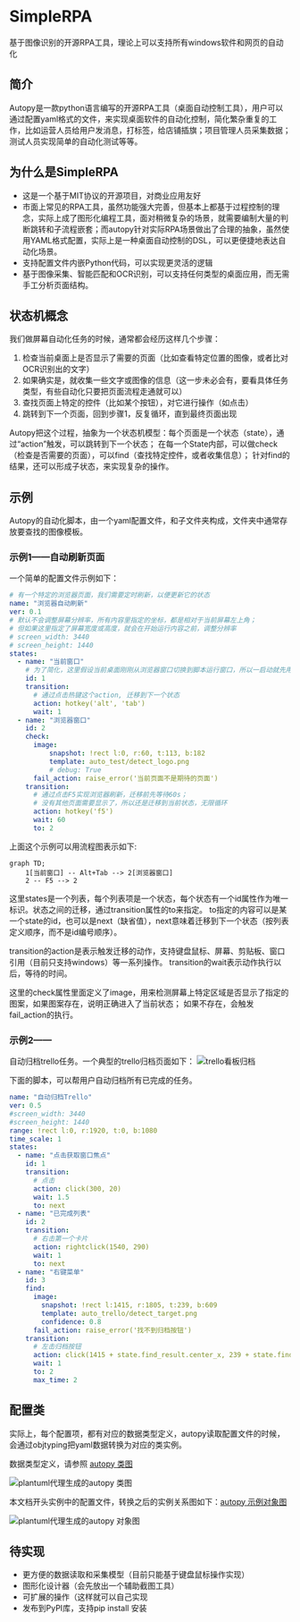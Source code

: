 # SimpleRPA
基于图像识别的开源RPA工具，理论上可以支持所有windows软件和网页的自动化

## 简介
Autopy是一款python语言编写的开源RPA工具（桌面自动控制工具），用户可以通过配置yaml格式的文件，来实现桌面软件的自动化控制，简化繁杂重复的工作，比如运营人员给用户发消息，打标签，给店铺插旗；项目管理人员采集数据；测试人员实现简单的自动化测试等等。

## 为什么是SimpleRPA
* 这是一个基于MIT协议的开源项目，对商业应用友好
* 市面上常见的RPA工具，虽然功能强大完善，但基本上都基于过程控制的理念，实际上成了图形化编程工具，面对稍微复杂的场景，就需要编制大量的判断跳转和子流程嵌套；而autopy针对实际RPA场景做出了合理的抽象，虽然使用YAML格式配置，实际上是一种桌面自动控制的DSL，可以更便捷地表达自动化场景。
* 支持配置文件内嵌Python代码，可以实现更灵活的逻辑
* 基于图像采集、智能匹配和OCR识别，可以支持任何类型的桌面应用，而无需手工分析页面结构。

## 状态机概念
我们做屏幕自动化任务的时候，通常都会经历这样几个步骤：
1. 检查当前桌面上是否显示了需要的页面（比如查看特定位置的图像，或者比对OCR识别出的文字）
2. 如果确实是，就收集一些文字或图像的信息（这一步未必会有，要看具体任务类型，有些自动化只要把页面流程走通就可以）
3. 查找页面上特定的控件（比如某个按钮），对它进行操作（如点击）
4. 跳转到下一个页面，回到步骤1，反复循环，直到最终页面出现

Autopy把这个过程，抽象为一个状态机模型：每个页面是一个状态（state），通过“action”触发，可以跳转到下一个状态；
在每一个State内部，可以做check（检查是否需要的页面），可以find（查找特定控件，或者收集信息）；
针对find的结果，还可以形成子状态，来实现复杂的操作。

## 示例
Autopy的自动化脚本，由一个yaml配置文件，和子文件夹构成，文件夹中通常存放要查找的图像模板。

### 示例1——自动刷新页面
一个简单的配置文件示例如下：
```yaml
# 有一个特定的浏览器页面，我们需要定时刷新，以便更新它的状态
name: "浏览器自动刷新"
ver: 0.1
# 默认不会调整屏幕分辨率，所有内容里指定的坐标，都是相对于当前屏幕左上角；
# 但如果这里指定了屏幕宽度或高度，就会在开始运行内容之前，调整分辨率
# screen_width: 3440   
# screen_height: 1440
states:
  - name: "当前窗口"
    # 为了简化，这里假设当前桌面刚刚从浏览器窗口切换到脚本运行窗口，所以一启动就先用alt+tab键切换回去
    id: 1
    transition:
      # 通过点击热键这个action, 迁移到下一个状态
      action: hotkey('alt', 'tab')
      wait: 1
  - name: "浏览器窗口"
    id: 2
    check:
      image:
          snapshot: !rect l:0, r:60, t:113, b:182
          template: auto_test/detect_logo.png
          # debug: True
      fail_action: raise_error('当前页面不是期待的页面')
    transition:
      # 通过点击F5实现浏览器刷新，迁移前先等待60s；
      # 没有其他页面需要显示了，所以还是迁移到当前状态，无限循环
      action: hotkey('f5')
      wait: 60
      to: 2
```
上面这个示例可以用流程图表示如下:
```mermaid
graph TD;
    1[当前窗口] -- Alt+Tab --> 2[浏览器窗口]
    2 -- F5 --> 2 
```

这里states是一个列表，每个列表项是一个状态，每个状态有一个id属性作为唯一标识。状态之间的迁移，通过transition属性的to来指定。
to指定的内容可以是某一个state的id，也可以是next（缺省值），next意味着迁移到下一个状态（按列表定义顺序，而不是id编号顺序）。

transition的action是表示触发迁移的动作，支持键盘鼠标、屏幕、剪贴板、窗口引用（目前只支持windows）等一系列操作。
transition的wait表示动作执行以后，等待的时间。

这里的check属性里面定义了image，用来检测屏幕上特定区域是否显示了指定的图案，如果图案存在，说明正确进入了当前状态；
如果不存在，会触发fail_action的执行。

### 示例2——
自动归档trello任务。一个典型的trello归档页面如下：
![trello看板归档](autopy/conf/auto_trello/trello.png)

下面的脚本，可以帮用户自动归档所有已完成的任务。

```yaml
name: "自动归档Trello"
ver: 0.5
#screen_width: 3440
#screen_height: 1440
range: !rect l:0, r:1920, t:0, b:1080
time_scale: 1
states:
  - name: "点击获取窗口焦点"
    id: 1
    transition:
      # 点击
      action: click(300, 20)
      wait: 1.5
      to: next
  - name: "已完成列表"
    id: 2
    transition:
      # 右击第一个卡片
      action: rightclick(1540, 290)
      wait: 1
      to: next
  - name: "右键菜单"
    id: 3
    find:
      image:
        snapshot: !rect l:1415, r:1805, t:239, b:609
        template: auto_trello/detect_target.png
        confidence: 0.8
      fail_action: raise_error('找不到归档按钮')
    transition:
      # 左击归档按钮
      action: click(1415 + state.find_result.center_x, 239 + state.find_result.center_y)
      wait: 1
      to: 2
      max_time: 2
```


## 配置类
实际上，每个配置项，都有对应的数据类型定义，autopy读取配置文件的时候，会通过objtyping把yaml数据转换为对应的类实例。

数据类型定义，请参照 [autopy 类图](docs/autopy_class_diagram.md)

![plantuml代理生成的autopy 类图](http://www.plantuml.com/plantuml/proxy?cache=no&src=https://raw.githubusercontent.com/songofhawk/simplerpa/main/docs/simplerpa_class_diagram.md)


本文档开头实例中的配置文件，转换之后的实例关系图如下：[autopy 示例对象图](docs/autopy_sample_object_diagram.md)

![plantuml代理生成的autopy 对象图](http://www.plantuml.com/plantuml/proxy?cache=no&src=https://raw.githubusercontent.com/songofhawk/simplerpa/main/docs/simplerpa_sample_object_diagram.md)


## 待实现
* 更方便的数据读取和采集模型（目前只能基于键盘鼠标操作实现）
* 图形化设计器（会先放出一个辅助截图工具）
* 可扩展的操作（这样就可以自己实现
* 发布到PyPI库，支持pip install 安装

